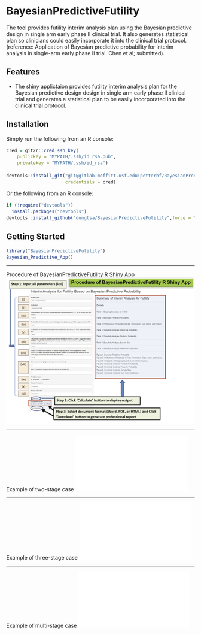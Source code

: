 # BayesianPredictiveFutility
The tool provides futility interim analysis plan using the Bayesian predictive design in single arm early  phase II clinical trial. It also generates  statistical plan so clinicians could easily incorporate it into the clinical trial protocol.
(reference: Application of Bayesian predictive probability for interim analysis in single-arm early phase II trial. Chen et al; submitted).


## Features

* The shiny applictaion provides futility interim analysis plan for the Bayesian predictive design design in single arm early  phase II clinical trial and generates a statistical plan to be easily incorporated  into the clinical trial protocol. 

## Installation

Simply run the following from an R console:

```r
cred = git2r::cred_ssh_key(
	publickey = "MYPATH/.ssh/id_rsa.pub", 
	privatekey = "MYPATH/.ssh/id_rsa")

devtools::install_git("git@gitlab.moffitt.usf.edu:petterhf/BayesianPredFutilPkg.git", 
					  credentials = cred)
```

Or the following from an R console:

```r
if (!require("devtools"))
  install.packages("devtools")
devtools::install_github("dungtsa/BayesianPredictiveFutility",force = TRUE)
```

## Getting Started 

```r
library("BayesianPredictiveFutility")
Bayesian_Predictive_App()
```


-------------------------------
Procedure of BayesianPredictiveFutility R Shiny App  
![snapshot of shiny app: initial](inst/img/ProcedureOfBayesianPredictiveFutilityRShinyApp.png)

-------------------------------
Example of two-stage case
![Example of two-stage case](Example/Demonstration_Two_Stage.pdf)

-------------------------------
Example of three-stage case
![Example of three-stage case](Example/Demonstration_Three_Stage.pdf)

-------------------------------
Example of multi-stage case
![Example of multi-stage case](Example/Demonstration_Multi_Stage.pdf)
